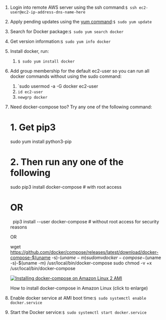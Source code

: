 
1. Login into remote AWS server using the ssh command:`$ ssh ec2-user@ec2-ip-address-dns-name-here`
2. Apply pending updates using the [yum command](https://www.cyberciti.biz/faq/rhel-centos-fedora-linux-yum-command-howto/ "How to use yum command on CentOS/RHEL"):`$ sudo yum update`
3. Search for Docker package:`$ sudo yum search docker`
4. Get version information:`$ sudo yum info docker`  
5. Install docker, run:
	1. `$ sudo yum install docker`  
6. Add group membership for the default ec2-user so you can run all docker commands without using the sudo command:
	1. `sudo usermod -a -G docker ec2-user  
	2. `id ec2-user`
	3. `newgrp docker`
7. Need docker-compose too? Try any one of the following command:
    
    # 1. Get pip3 
    sudo yum install python3-pip
     
    # 2. Then run any one of the following
    sudo pip3 install docker-compose # with root access
     
    # OR #
     
    pip3 install --user docker-compose # without root access for security reasons
    
    OR
    
    wget https://github.com/docker/compose/releases/latest/download/docker-compose-$(uname -s)-$(uname -m) 
    sudo mv docker-compose-$(uname -s)-$(uname -m) /usr/local/bin/docker-compose
    sudo chmod -v +x /usr/local/bin/docker-compose
    
    [![Installing docker-compose on Amazon Linux 2 AMI](https://www.cyberciti.biz/media/new/faq/2021/09/Installing-docker-compose-on-Amazon-Linux-2-AMI-599x192.png)](https://www.cyberciti.biz/media/new/faq/2021/09/Installing-docker-compose-on-Amazon-Linux-2-AMI.png)
    
    How to install docker-compose in Amazon Linux (click to enlarge)
    
8. Enable docker service at AMI boot time:`$ sudo systemctl enable docker.service`
9. Start the Docker service:`$ sudo systemctl start docker.service`